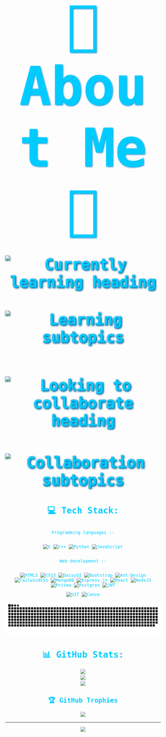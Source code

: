 
<div align="center" style="font-family: 'Fira Code', monospace; color: #00ccff;">

<h1 style="font-size: 3.5em; font-weight: 900; margin-bottom: 0.2em; text-shadow: 2px 2px 4px #0088cc;">
<div align="center" style="font-family: 'Fira Code', monospace; color: #00ccff;">

<h1 style="font-size: 3.5em; font-weight: 900; margin-bottom: 0.2em; text-shadow: 2px 2px 4px #0088cc;">
  🌱 About Me 🌱
</h1>

<!-- Static heading SVG no loop -->
<img 
  src="https://readme-typing-svg.demolab.com?font=Fira+Code&size=28&duration=100&pause=100000&center=true&vCenter=true&width=700&lines=Currently+learning:"
  alt="Currently learning heading"
  style="margin-bottom: 0.3em; filter: drop-shadow(1px 1px 2px #005577);"
/>

<!-- Looping subheading SVG for learning topics -->
<img 
  src="https://readme-typing-svg.demolab.com?font=Fira+Code&size=24&duration=5000&pause=1000&center=true&vCenter=true&width=700&loop=true&lines=DSA+in+C%2B%2B;Full+Stack+Web+Development;Generative+AI+and+Neural+Networks"
  alt="Learning subtopics"
  style="margin-bottom: 1em; filter: drop-shadow(1px 1px 2px #005577);"
/>

<!-- Static heading SVG no loop -->
<img 
  src="https://readme-typing-svg.demolab.com?font=Fira+Code&size=28&duration=100&pause=100000&center=true&vCenter=true&width=700&lines=Looking+to+collaborate+on:"
  alt="Looking to collaborate heading"
  style="margin-bottom: 0.3em; filter: drop-shadow(1px 1px 2px #005577);"
/>

<!-- Looping subheading SVG for collaboration topics -->
<img 
  src="https://readme-typing-svg.demolab.com?font=Fira+Code&size=24&duration=5000&pause=1000&center=true&vCenter=true&width=700&loop=true&lines=Full-stack+web+projects;Hackathons;AI+application+projects"
  alt="Collaboration subtopics"
  style="margin-top: 0.3em; filter: drop-shadow(1px 1px 2px #005577);"
/>

</div>





# 💻 Tech Stack:

<br>
Programming languages :-
<br>
<br>

![C](https://img.shields.io/badge/c-%2300599C.svg?style=for-the-badge&logo=c&logoColor=white)
![C++](https://img.shields.io/badge/c++-%2300599C.svg?style=for-the-badge&logo=c%2B%2B&logoColor=white) 
![Python](https://img.shields.io/badge/python-3670A0?style=for-the-badge&logo=python&logoColor=ffdd54)
![JavaScript](https://img.shields.io/badge/javascript-%23323330.svg?style=for-the-badge&logo=javascript&logoColor=%23F7DF1E)
<br>
<br>


Web development :-
<br>
<br>

![HTML5](https://img.shields.io/badge/html5-%23E34F26.svg?style=for-the-badge&logo=html5&logoColor=white)
![CSS3](https://img.shields.io/badge/css3-%231572B6.svg?style=for-the-badge&logo=css3&logoColor=white)
![DaisyUI](https://img.shields.io/badge/daisyui-5A0EF8?style=for-the-badge&logo=daisyui&logoColor=white)
![Bootstrap](https://img.shields.io/badge/bootstrap-%238511FA.svg?style=for-the-badge&logo=bootstrap&logoColor=white)
![Ant-Design](https://img.shields.io/badge/-AntDesign-%230170FE?style=for-the-badge&logo=ant-design&logoColor=white)
![TailwindCSS](https://img.shields.io/badge/tailwindcss-%2338B2AC.svg?style=for-the-badge&logo=tailwind-css&logoColor=white)
![MongoDB](https://img.shields.io/badge/MongoDB-%234ea94b.svg?style=for-the-badge&logo=mongodb&logoColor=white)
![Express.js](https://img.shields.io/badge/express.js-%23404d59.svg?style=for-the-badge&logo=express&logoColor=%2361DAFB)
![React](https://img.shields.io/badge/react-%2320232a.svg?style=for-the-badge&logo=react&logoColor=%2361DAFB)
![NodeJS](https://img.shields.io/badge/node.js-6DA55F?style=for-the-badge&logo=node.js&logoColor=white)
![Prisma](https://img.shields.io/badge/Prisma-3982CE?style=for-the-badge&logo=Prisma&logoColor=white)
![Postgres](https://img.shields.io/badge/postgres-%23316192.svg?style=for-the-badge&logo=postgresql&logoColor=white)
![JWT](https://img.shields.io/badge/JWT-black?style=for-the-badge&logo=JSON%20web%20tokens) 

![GIT](https://img.shields.io/badge/Git-F05032.svg?style=for-the-badge&logo=Git&logoColor=white)
![Canva](https://img.shields.io/badge/Canva-00C4CC.svg?style=for-the-badge&logo=Canva&logoColor=white)

<picture>
  <source media="(prefers-color-scheme: dark)" srcset="https://raw.githubusercontent.com/karthik5033/snk/refs/heads/output/github-contribution-grid-snake-dark.svg" />
  <source media="(prefers-color-scheme: light)" srcset="https://raw.githubusercontent.com/karthik5033/snk/refs/heads/output/github-contribution-grid-snake.svg" />
  <img alt="github contribution grid snake animation" src="https://raw.githubusercontent.com/karthik5033/snk/refs/heads/output/github-contribution-grid-snake.svg" />
</picture>






# 📊 GitHub Stats:
![](https://github-readme-stats.vercel.app/api?username=karthik5033&theme=dark&hide_border=false&include_all_commits=false&count_private=false)<br/>
![](https://github-readme-streak-stats.herokuapp.com/?user=karthik5033&theme=dark&hide_border=false)<br/>
![](https://github-readme-stats.vercel.app/api/top-langs/?username=karthik5033&theme=dark&hide_border=false&include_all_commits=false&count_private=false&layout=compact)

## 🏆 GitHub Trophies
![](https://github-profile-trophy.vercel.app/?username=karthik5033&theme=radical&no-frame=false&no-bg=true&margin-w=4)

---
[![](https://visitcount.itsvg.in/api?id=karthik5033&icon=0&color=0)](https://visitcount.itsvg.in)


